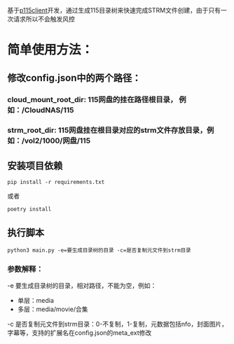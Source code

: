 基于[p115client](https://github.com/ChenyangGao/p115client)开发，通过生成115目录树来快速完成STRM文件创建，由于只有一次请求所以不会触发风控

# 简单使用方法：
## 修改config.json中的两个路径：
### cloud_mount_root_dir: 115网盘的挂在路径根目录， 例如：/CloudNAS/115
### strm_root_dir: 115网盘挂在根目录对应的strm文件存放目录，例如：/vol2/1000/网盘/115
## 安装项目依赖
```console
pip install -r requirements.txt
```
或者
```console
poetry install
```
## 执行脚本
```console
python3 main.py -e=要生成目录树的目录 -c=是否复制元文件到strm目录
```
### 参数解释：
-e 要生成目录树的目录，相对路径，不能为空，例如：
- 单层：media
- 多层：media/movie/合集

-c 是否复制元文件到strm目录：0-不复制，1-复制，元数据包括nfo，封面图片，字幕等，支持的扩展名在config.json的meta_ext修改
